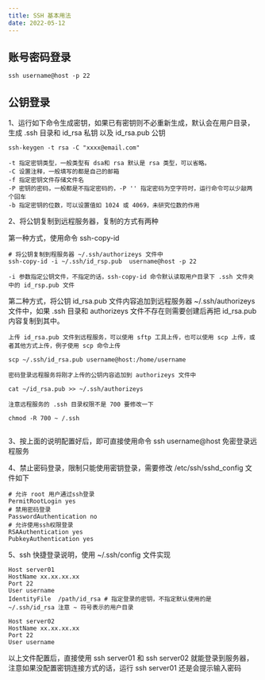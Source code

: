 ```yaml
---
title: SSH 基本用法
date: 2022-05-12
---
```


## 账号密码登录

```
ssh username@host -p 22
```

## 公钥登录

1、运行如下命令生成密钥，如果已有密钥则不必重新生成，默认会在用户目录，生成 .ssh 目录和 id_rsa 私钥 以及 id_rsa.pub 公钥

```
ssh-keygen -t rsa -C "xxxx@email.com"

-t 指定密钥类型，一般类型有 dsa和 rsa 默认是 rsa 类型，可以省略。
-C 设置注释，一般填写的都是自己的邮箱
-f 指定密钥文件存储文件名
-P 密钥的密码，一般都是不指定密码的，-P '' 指定密码为空字符时，运行命令可以少敲两个回车 
-b 指定密钥的位数，可以设置值如 1024 或 4069，未研究位数的作用

```
2、将公钥复制到远程服务器，复制的方式有两种

第一种方式，使用命令 ssh-copy-id

```
# 将公钥复制到程服务器 ~/.ssh/authorizeys 文件中
ssh-copy-id -i ~/.ssh/id_rsp.pub  username@host -p 22

-i 参数指定公钥文件，不指定的话，ssh-copy-id 命令默认读取用户目录下 .ssh 文件夹中的 id_rsp.pub 文件

```
第二种方式，将公钥 id_rsa.pub 文件内容追加到远程服务器 ~/.ssh/authorizeys 文件中，如果 .ssh 目录和 authorizeys 文件不存在则需要创建后再把 id_rsa.pub 内容复制到其中。 

```
上传 id_rsa.pub 文件到远程服务，可以使用 sftp 工具上传，也可以使用 scp 上传，或者其他方式上传，例子使用 scp 命令上传

scp ~/.ssh/id_rsa.pub username@host:/home/username   

密码登录远程服务将刚才上传的公钥内容追加到 authorizeys 文件中

cat ~/id_rsa.pub >> ~/.ssh/authorizeys

注意远程服务的 .ssh 目录权限不是 700 要修改一下

chmod -R 700 ~ /.ssh


```


3、按上面的说明配置好后，即可直接使用命令 ssh username@host 免密登录远程服务

4、禁止密码登录，限制只能使用密钥登录，需要修改 /etc/ssh/sshd_config 文件如下

```
# 允许 root 用户通过ssh登录
PermitRootLogin yes
# 禁用密码登录
PasswordAuthentication no
# 允许使用ssh权限登录
RSAAuthentication yes
PubkeyAuthentication yes

```
5、ssh 快捷登录说明，使用 ~/.ssh/config 文件实现

```
Host server01
HostName xx.xx.xx.xx
Port 22
User username
IdentityFile  /path/id_rsa # 指定登录的密钥，不指定默认使用的是 ~/.ssh/id_rsa 注意 ~ 符号表示的用户目录

Host server02
HostName xx.xx.xx.xx
Port 22
User username

```
以上文件配置后，直接使用 ssh server01 和 ssh server02 就能登录到服务器，注意如果没配置密钥连接方式的话，运行 ssh server01 还是会提示输入密码
















